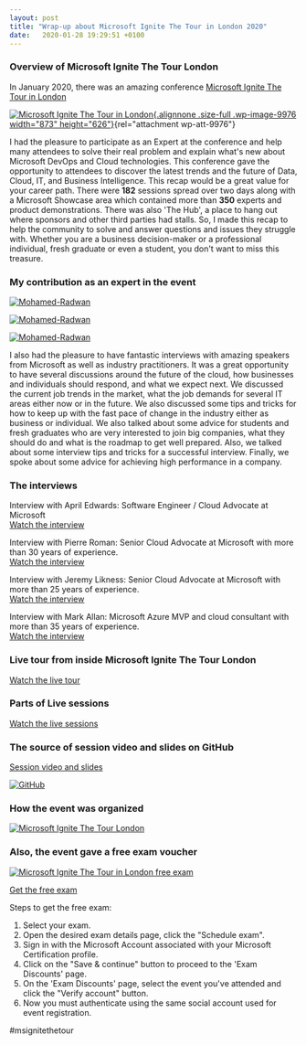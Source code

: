 ```yaml
---
layout: post
title: "Wrap-up about Microsoft Ignite The Tour in London 2020"
date:   2020-01-28 19:29:51 +0100
---
```


### Overview of Microsoft Ignite The Tour London

In January 2020, there was an amazing conference [Microsoft Ignite The Tour in London](https://www.microsoft.com/en-gb/ignite-the-tour/london)

[![Microsoft Ignite The Tour in London](/assets/images/2020/01/Ignite-London.png){.alignnone .size-full .wp-image-9976 width="873" height="626"}](https://mohamedradwan.com/2020/01/28/overview-of-microsoft-ignite-the-tour-in-london-2020/ignite-london/){rel="attachment wp-att-9976"}

I had the pleasure to participate as an Expert at the conference and help many attendees to solve their real problem and explain what's new about Microsoft DevOps and Cloud technologies. This conference gave the opportunity to attendees to discover the latest trends and the future of Data, Cloud, IT, and Business Intelligence. This recap would be a great value for your career path. There were **182** sessions spread over two days along with a Microsoft Showcase area which contained more than **350** experts and product demonstrations. There was also 'The Hub', a place to hang out where sponsors and other third parties had stalls. So, I made this recap to help the community to solve and answer questions and issues they struggle with. Whether you are a business decision-maker or a professional individual, fresh graduate or even a student, you don't want to miss this treasure.

### My contribution as an expert in the event

[![Mohamed-Radwan](/assets/images/2020/01/Mohamed-Radwan-1.jpg)](https://mohamedradwan.com/posts/overview-of-microsoft-ignite-the-tour-in-london-2020/mohamed-radwan-1/)

[![Mohamed-Radwan](/assets/images/2020/01/Mohamed-Radwan-2-1024x768.jpg)](https://mohamedradwan.com/posts/overview-of-microsoft-ignite-the-tour-in-london-2020/mohamed-radwan-2/)

[![Mohamed-Radwan](/assets/images/2020/01/Mohamed-Radwan-3-1024x768.jpg)](https://mohamedradwan.com/posts/overview-of-microsoft-ignite-the-tour-in-london-2020/mohamed-radwan-3/)

I also had the pleasure to have fantastic interviews with amazing speakers from Microsoft as well as industry practitioners. It was a great opportunity to have several discussions around the future of the cloud, how businesses and individuals should respond, and what we expect next. We discussed the current job trends in the market, what the job demands for several IT areas either now or in the future. We also discussed some tips and tricks for how to keep up with the fast pace of change in the industry either as business or individual. We also talked about some advice for students and fresh graduates who are very interested to join big companies, what they should do and what is the roadmap to get well prepared. Also, we talked about some interview tips and tricks for a successful interview. Finally, we spoke about some advice for achieving high performance in a company.

### The interviews

Interview with April Edwards: Software Engineer / Cloud Advocate at Microsoft  
[Watch the interview](https://www.youtube.com/watch?v=OqR5M94wu6w&t=6s)

Interview with Pierre Roman: Senior Cloud Advocate at Microsoft with more than 30 years of experience.  
[Watch the interview](https://www.youtube.com/watch?v=jSdFG4FgK6w)

Interview with Jeremy Likness: Senior Cloud Advocate at Microsoft with more than 25 years of experience.  
[Watch the interview](https://www.youtube.com/watch?v=jVKtU6omawo&t=21s)

Interview with Mark Allan: Microsoft Azure MVP and cloud consultant with more than 35 years of experience.  
[Watch the interview](https://www.youtube.com/watch?v=B5UgJPSj1Mk&t=23s)

### Live tour from inside Microsoft Ignite The Tour London

[Watch the live tour](https://www.facebook.com/100042445785173/videos/149994146425444/)

### Parts of Live sessions

[Watch the live sessions](https://www.facebook.com/100042445785173/videos/150003993091126/)

### The source of session video and slides on GitHub

[Session video and slides](https://github.com/microsoft/ignite-learning-paths-training-afun)

[![GitHub](/assets/images/2020/01/GitHub.png)](https://github.com/microsoft/ignite-learning-paths-training-afun)

### How the event was organized

[![Microsoft Ignite The Tour London](/assets/images/2020/01/Ignite-2-1024x392.png)](https://mohamedradwan.com/2020/01/28/overview-of-microsoft-ignite-the-tour-in-london-2020/ignite-2/)

### Also, the event gave a free exam voucher

[![Microsoft Ignite The Tour in London free exam](/assets/images/2020/01/Microsoft-Ignite-The-Tour-in-London-Free-exam-1024x768.jpg)](https://docs.microsoft.com/en-us/learn/certifications/microsoft-ignite-free-certification-exam-offer)

[Get the free exam](https://docs.microsoft.com/en-us/learn/certifications/microsoft-ignite-free-certification-exam-offer)

Steps to get the free exam:

1. Select your exam.
2. Open the desired exam details page, click the "Schedule exam".
3. Sign in with the Microsoft Account associated with your Microsoft Certification profile.
4. Click on the "Save & continue" button to proceed to the 'Exam Discounts' page.
5. On the 'Exam Discounts' page, select the event you've attended and click the "Verify account" button.
6. Now you must authenticate using the same social account used for event registration.

#msignitethetour
